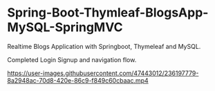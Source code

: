 # Spring-Boot-Thymleaf-BlogsApp-MySQL-SpringMVC
Realtime Blogs Application with Springboot, Thymeleaf and MySQL.

Completed Login Signup and navigation flow.



https://user-images.githubusercontent.com/47443012/236197779-8a2948ac-70d8-420e-86c9-f849c60cbaac.mp4

